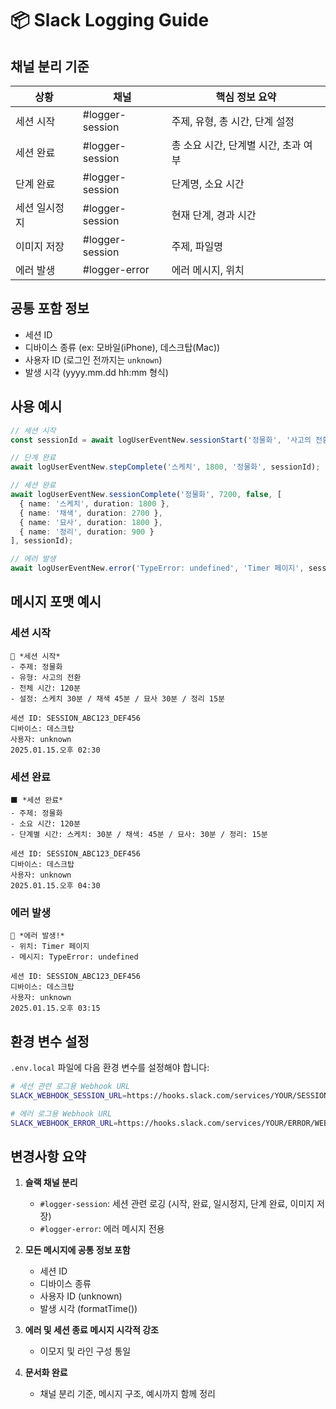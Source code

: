 # 📦 Slack Logging Guide

## 채널 분리 기준

| 상황         | 채널            | 핵심 정보 요약                        |
|--------------|------------------|---------------------------------------|
| 세션 시작     | #logger-session  | 주제, 유형, 총 시간, 단계 설정       |
| 세션 완료     | #logger-session  | 총 소요 시간, 단계별 시간, 초과 여부 |
| 단계 완료     | #logger-session  | 단계명, 소요 시간                    |
| 세션 일시정지 | #logger-session  | 현재 단계, 경과 시간                 |
| 이미지 저장   | #logger-session  | 주제, 파일명                         |
| 에러 발생     | #logger-error    | 에러 메시지, 위치                   |

## 공통 포함 정보
- 세션 ID
- 디바이스 종류 (ex: 모바일(iPhone), 데스크탑(Mac))
- 사용자 ID (로그인 전까지는 `unknown`)
- 발생 시각 (yyyy.mm.dd hh:mm 형식)

## 사용 예시

```ts
// 세션 시작
const sessionId = await logUserEventNew.sessionStart('정물화', '사고의 전환', 7200);

// 단계 완료
await logUserEventNew.stepComplete('스케치', 1800, '정물화', sessionId);

// 세션 완료
await logUserEventNew.sessionComplete('정물화', 7200, false, [
  { name: '스케치', duration: 1800 },
  { name: '채색', duration: 2700 },
  { name: '묘사', duration: 1800 },
  { name: '정리', duration: 900 }
], sessionId);

// 에러 발생
await logUserEventNew.error('TypeError: undefined', 'Timer 페이지', sessionId);
```

## 메시지 포맷 예시

### 세션 시작
```
🎨 *세션 시작*
- 주제: 정물화
- 유형: 사고의 전환
- 전체 시간: 120분
- 설정: 스케치 30분 / 채색 45분 / 묘사 30분 / 정리 15분

세션 ID: SESSION_ABC123_DEF456
디바이스: 데스크탑
사용자: unknown
2025.01.15.오후 02:30
```

### 세션 완료
```
⬛ *세션 완료*
- 주제: 정물화
- 소요 시간: 120분
- 단계별 시간: 스케치: 30분 / 채색: 45분 / 묘사: 30분 / 정리: 15분

세션 ID: SESSION_ABC123_DEF456
디바이스: 데스크탑
사용자: unknown
2025.01.15.오후 04:30
```

### 에러 발생
```
🚨 *에러 발생!*
- 위치: Timer 페이지
- 메시지: TypeError: undefined

세션 ID: SESSION_ABC123_DEF456
디바이스: 데스크탑
사용자: unknown
2025.01.15.오후 03:15
```

## 환경 변수 설정

`.env.local` 파일에 다음 환경 변수를 설정해야 합니다:

```bash
# 세션 관련 로그용 Webhook URL
SLACK_WEBHOOK_SESSION_URL=https://hooks.slack.com/services/YOUR/SESSION/WEBHOOK

# 에러 로그용 Webhook URL
SLACK_WEBHOOK_ERROR_URL=https://hooks.slack.com/services/YOUR/ERROR/WEBHOOK
```

## 변경사항 요약

1. **슬랙 채널 분리**
   - `#logger-session`: 세션 관련 로깅 (시작, 완료, 일시정지, 단계 완료, 이미지 저장)
   - `#logger-error`: 에러 메시지 전용

2. **모든 메시지에 공통 정보 포함**
   - 세션 ID
   - 디바이스 종류
   - 사용자 ID (unknown)
   - 발생 시각 (formatTime())

3. **에러 및 세션 종료 메시지 시각적 강조**
   - 이모지 및 라인 구성 통일

4. **문서화 완료**
   - 채널 분리 기준, 메시지 구조, 예시까지 함께 정리 